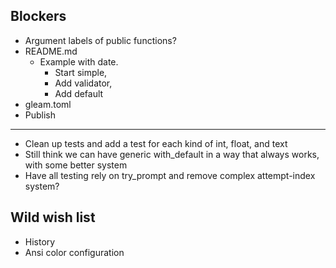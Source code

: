 ## Blockers

- Argument labels of public functions?
- README.md
    - Example with date.
        - Start simple,
        - Add validator,
        - Add default
- gleam.toml
- Publish

---

- Clean up tests and add a test for each kind of int, float, and text
- Still think we can have generic with_default in a way that always works, with some better system
- Have all testing rely on try_prompt and remove complex attempt-index system?

## Wild wish list

- History
- Ansi color configuration
